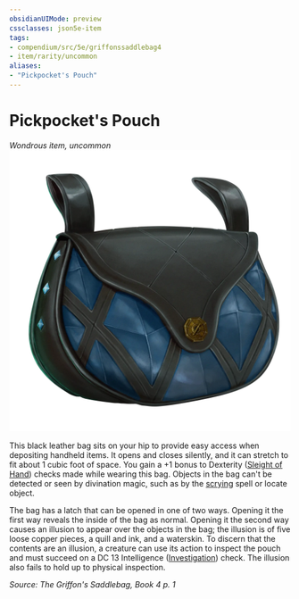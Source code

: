 ```yaml
---
obsidianUIMode: preview
cssclasses: json5e-item
tags:
- compendium/src/5e/griffonssaddlebag4
- item/rarity/uncommon
aliases: 
- "Pickpocket's Pouch"
---
```

# Pickpocket's Pouch
*Wondrous item, uncommon*  
![](https://raw.githubusercontent.com/TheGiddyLimit/homebrew-img/main/img/GriffonsSaddlebag4/Items/Pickpockets-Pouch.webp#right)  


This black leather bag sits on your hip to provide easy access when depositing handheld items. It opens and closes silently, and it can stretch to fit about 1 cubic foot of space. You gain a +1 bonus to Dexterity ([Sleight of Hand](/compendium/rules/skills.md#Sleight%20of%20Hand)) checks made while wearing this bag. Objects in the bag can't be detected or seen by divination magic, such as by the [scrying](compendium/spells/scrying.md) spell or locate object.

The bag has a latch that can be opened in one of two ways. Opening it the first way reveals the inside of the bag as normal. Opening it the second way causes an illusion to appear over the objects in the bag; the illusion is of five loose copper pieces, a quill and ink, and a waterskin. To discern that the contents are an illusion, a creature can use its action to inspect the pouch and must succeed on a DC 13 Intelligence ([Investigation](/compendium/rules/skills.md#Investigation)) check. The illusion also fails to hold up to physical inspection.

*Source: The Griffon's Saddlebag, Book 4 p. 1*